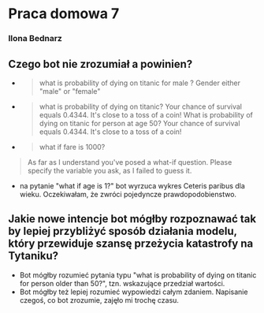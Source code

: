 # Praca domowa 7
### Ilona Bednarz

## Czego bot nie zrozumiał a powinien?

* > what is probability of dying on titanic for male ?
  > Gender either "male" or "female"

* > what is probability of dying on titanic?
  > Your chance of survival equals 0.4344. It's close to a toss of a coin!
  > What is probability of dying on titanic for person at age 50?
  > Your chance of survival equals 0.4344. It's close to a toss of a coin!

*  > what if fare is 1000?
  > As far as I understand you've posed a what-if question. Please specify the variable you ask, as I failed to guess it.

*  na pytanie "what if age is 1?" bot wyrzuca wykres Ceteris paribus dla wieku. Oczekiwałam, że zwróci pojedyncze prawdopodobienstwo.


## Jakie nowe intencje bot mógłby rozpoznawać tak by lepiej przybliżyć sposób działania modelu, który przewiduje szansę przeżycia katastrofy na Tytaniku?

* Bot mógłby rozumieć pytania typu "what is probability of dying on titanic for person older than 50?", tzn. wskazujące przedział wartości.
* Bot mógłby też lepiej rozumieć wypowiedzi całym zdaniem. Napisanie czegoś, co bot zrozumie, zajęło mi trochę czasu.
